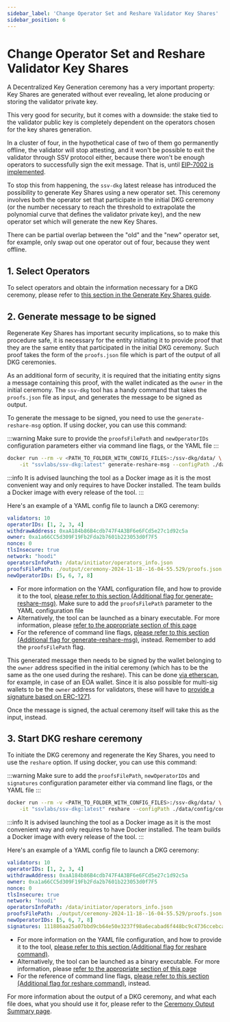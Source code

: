```yaml
---
sidebar_label: 'Change Operator Set and Reshare Validator Key Shares'
sidebar_position: 6
---
```


# Change Operator Set and Reshare Validator Key Shares

A Decentralized Key Generation ceremony has a very important property: Key Shares are generated without ever revealing, let alone producing or storing the validator private key.

This very good for security, but it comes with a downside: the stake tied to the validator public key is completely dependent on the operators chosen for the key shares generation.

In a cluster of four, in the hypothetical case of two of them go permanently offline, the validator will stop attesting, and it won't be possible to exit the validator through SSV protocol either, because there won't be enough operators to successfully sign the exit message. That is, until [EIP-7002 is implemented](https://ethereum-magicians.org/t/eip-7002-execution-layer-triggerable-exits/14195).

To stop this from happening, the `ssv-dkg` latest release has introduced the possibility to generate Key Shares using a new operator set. This ceremony involves both the operator set that participate in the initial DKG ceremony (or the number necessary to reach the threshold to extrapolate the polynomial curve that defines the validator private key), and the new operator set which will generate the new Key Shares.

There can be partial overlap between the "old" and the "new" operator set, for example, only swap out one operator out of four, because they went offline.

## 1. Select Operators

To select operators and obtain the information necessary for a DKG ceremony, please refer to [this section in the Generate Key Shares guide](./generate-key-shares).

## 2. Generate message to be signed

Regenerate Key Shares has important security implications, so to make this procedure safe, it is necessary for the entity initiating it to provide proof that they are the same entity that participated in the initial DKG ceremony. Such proof takes the form of the `proofs.json` file which is part of the output of all DKG ceremonies.

As an additional form of security, it is required that the initiating entity signs a message containing this proof, with the wallet indicated as the `owner` in the initial ceremony. The `ssv-dkg` tool has a handy command that takes the `proofs.json` file as input, and generates the message to be signed as output.

To generate the message to be signed, you need to use the `generate-reshare-msg` option.  If using docker, you can use this command:

:::warning
Make sure to provide the `proofsFilePath` and `newOperatorIDs` configuration parameters either via command line flags, or the YAML file
:::

```bash
docker run --rm -v <PATH_TO_FOLDER_WITH_CONFIG_FILES>:/ssv-dkg/data/ \
    -it "ssvlabs/ssv-dkg:latest" generate-reshare-msg --configPath ./data/config/config.yaml
```

:::info
It is advised launching the tool as a Docker image as it is the most convenient way and only requires to have Docker installed. The team builds a Docker image with every release of the tool.
:::

Here's an example of a YAML config file to launch a DKG ceremony:

```yaml
validators: 10
operatorIDs: [1, 2, 3, 4]
withdrawAddress: 0xaA184b86B4cdb747F4A3BF6e6FCd5e27c1d92c5a
owner: 0xa1a66CC5d309F19Fb2Fda2b7601b223053d0f7F5
nonce: 0
tlsInsecure: true 
network: "hoodi"
operatorsInfoPath: /data/initiator/operators_info.json
proofsFilePath: ./output/ceremony-2024-11-18--16-04-55.529/proofs.json
newOperatorIDs: [5, 6, 7, 8]
```

* For more information on the YAML configuration file, and how to provide it to the tool, [please refer to this section (Additional flag for generate-reshare-msg)](/developers/tools/ssv-dkg-client/commands-and-config). Make sure to add the `proofsFilePath` parameter to the YAML configuration file&#x20;
* Alternatively, the tool can be launched as a binary executable. For more information, please [refer to the appropriate section of this page](/developers/tools/ssv-dkg-client/commands-and-config)
* For the reference of command line flags, [please refer to this section (Additional flag for generate-reshare-msg)](/developers/tools/ssv-dkg-client/commands-and-config), instead. Remember to add the `proofsFilePath` flag.

This generated message then needs to be signed by the wallet belonging to the `owner` address specified in the initial ceremony (which has to be the same as the one used during the reshare). This can be done [via etherscan](https://etherscan.io/verifiedSignatures), for example, in case of an EOA wallet. Since it is also possible for multi-sig wallets to be the `owner` address for validators, these will have to [provide a signature based on ERC-1271](https://eips.ethereum.org/EIPS/eip-1271).

Once the message is signed, the actual ceremony itself will take this as the input, instead.

## 3. Start DKG reshare ceremony

To initiate the DKG ceremony and regenerate the Key Shares, you need to use the  `reshare` option.  If using docker, you can use this command:

:::warning
Make sure to add the `proofsFilePath`, `newOperatorIDs` and `signatures` configuration parameter either via command line flags, or the YAML file
:::

```bash
docker run --rm -v <PATH_TO_FOLDER_WITH_CONFIG_FILES>:/ssv-dkg/data/ \
    -it "ssvlabs/ssv-dkg:latest" reshare --configPath ./data/config/config.yaml
```

:::info
It is advised launching the tool as a Docker image as it is the most convenient way and only requires to have Docker installed. The team builds a Docker image with every release of the tool.
:::

Here's an example of a YAML config file to launch a DKG ceremony:

```yaml
validators: 10
operatorIDs: [1, 2, 3, 4]
withdrawAddress: 0xaA184b86B4cdb747F4A3BF6e6FCd5e27c1d92c5a
owner: 0xa1a66CC5d309F19Fb2Fda2b7601b223053d0f7F5
nonce: 0
tlsInsecure: true 
network: "hoodi"
operatorsInfoPath: /data/initiator/operators_info.json
proofsFilePath: ./output/ceremony-2024-11-18--16-04-55.529/proofs.json
newOperatorIDs: [5, 6, 7, 8]
signatures: 111886aa25a07bbd9cb64e50e3237f98a6ecabad6f448bc9c4736ccebcacb45c56ecac273b076a5d0b1f19619bf808741dff2d8019c728e16a953d3a0b5ff4771b
```

* For more information on the YAML file configuration, and how to provide it to the tool, [please refer to this section (Additional flag for reshare command)](/developers/tools/ssv-dkg-client/commands-and-config).&#x20;
* Alternatively, the tool can be launched as a binary executable. For more information, please [refer to the appropriate section of this page](/developers/tools/ssv-dkg-client/commands-and-config)
* For the reference of command line flags, [please refer to this section (Additional flag for reshare command)](/developers/tools/ssv-dkg-client/commands-and-config), instead.

For more information about the output of a DKG ceremony, and what each file does, what you should use it for, please refer to the [Ceremony Output Summary page](ceremony-output-summary.md).
